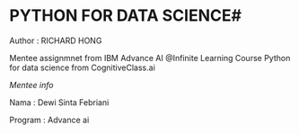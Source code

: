 # PYTHON FOR DATA SCIENCE#

Author : RICHARD HONG

Mentee assignmnet from IBM Advance AI @Infinite Learning Course Python for data science from CognitiveClass.ai

*Mentee info*

Nama : Dewi Sinta Febriani

Program : Advance ai



